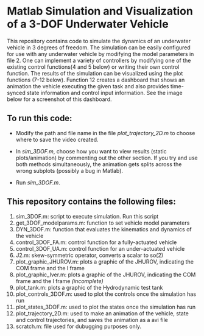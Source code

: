 # Matlab Simulation and Visualization of a 3-DOF Underwater Vehicle
This repository contains code to simulate the dynamics of an underwater vehicle in 3 degrees of freedom. The simulation can be easily configured for use with any underwater vehicle by modifying the model parameters in file 2. One can implement a variety of controllers by modifying one of the existing control functions(4 and 5 below) or writing their own control function. The results of the simulation can be visualized using the plot functions (7-12 below). Function 12 creates a dashboard that shows an animation the vehicle executing the given task and also provides time-synced state information and control input information. See the image below for a screenshot of this dashboard. 


## To run this code:
- Modify the path and file name in the file *plot_trajectory_2D.m* to choose where to save the video created.

- In *sim_3DOF.m*, choose how you want to view results (static plots/animation) by commenting out the other section. If you try and use both methods simultaneously, the animation gets splits across the wrong subplots (possibly a bug in Matlab).
- Run *sim_3DOF.m*.


## This repository contains the following files:
1. sim_3DOF.m: 	      	     script to execute simulation. Run this script
2. get_3DOF_modelparams.m:   function to set vehicle model parameters
3. DYN_3DOF.m:         	     function that evaluates the kinematics and dynamics of the vehicle
4. control_3DOF_FA.m:  	     control function for a fully-actuated vehicle
5. control_3DOF_UA.m:  	     control function for an under-actuated vehicle
6. J2.m:	      	           skew-symmetric operator, converts a scalar to so(2) 
7. plot_graphic_JHUROV.m:    plots a graphic of the JHUROV, indicating the COM frame and the l frame
8. plot_graphic_Iver.m:      plots a graphic of the JHUROV, indicating the COM frame and the l frame *(incomplete)*
9. plot_tank.m:              plots a graphic of the Hydrodynamic test tank
10. plot_controls_3DOF.m:    used to plot the controls once the simulation has run
11. plot_states_3DOF.m:      used to plot the states once the simulation has run
12. plot_trajectory_2D.m:    used to make an animation of the vehicle, state and control trajectories, and saves the animation as a avi file
13. scratch.m:               file used for dubugging purposes only. 


